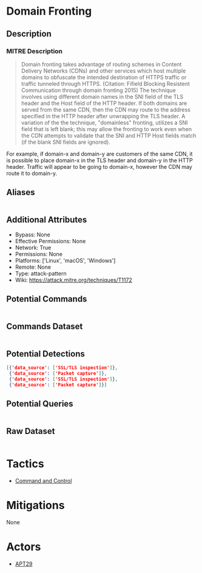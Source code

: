 
# Domain Fronting

## Description

### MITRE Description

> Domain fronting takes advantage of routing schemes in Content Delivery Networks (CDNs) and other services which host multiple domains to obfuscate the intended destination of HTTPS traffic or traffic tunneled through HTTPS. (Citation: Fifield Blocking Resistent Communication through domain fronting 2015) The technique involves using different domain names in the SNI field of the TLS header and the Host field of the HTTP header. If both domains are served from the same CDN, then the CDN may route to the address specified in the HTTP header after unwrapping the TLS header. A variation of the the technique, "domainless" fronting, utilizes a SNI field that is left blank; this may allow the fronting to work even when the CDN attempts to validate that the SNI and HTTP Host fields match (if the blank SNI fields are ignored).

For example, if domain-x and domain-y are customers of the same CDN, it is possible to place domain-x in the TLS header and domain-y in the HTTP header. Traffic will appear to be going to domain-x, however the CDN may route it to domain-y.

## Aliases

```

```

## Additional Attributes

* Bypass: None
* Effective Permissions: None
* Network: True
* Permissions: None
* Platforms: ['Linux', 'macOS', 'Windows']
* Remote: None
* Type: attack-pattern
* Wiki: https://attack.mitre.org/techniques/T1172

## Potential Commands

```

```

## Commands Dataset

```

```

## Potential Detections

```json
[{'data_source': ['SSL/TLS inspection']},
 {'data_source': ['Packet capture']},
 {'data_source': ['SSL/TLS inspection']},
 {'data_source': ['Packet capture']}]
```

## Potential Queries

```json

```

## Raw Dataset

```json

```

# Tactics


* [Command and Control](../tactics/Command-and-Control.md)


# Mitigations

None

# Actors


* [APT29](../actors/APT29.md)


